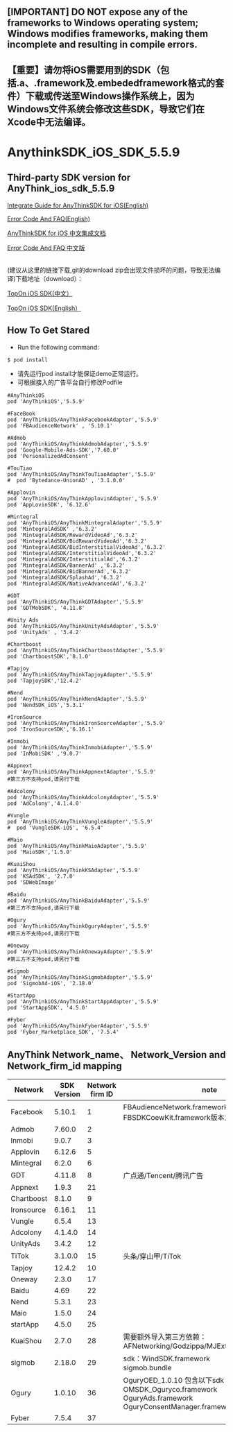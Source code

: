 ## [IMPORTANT] DO NOT expose any of the frameworks to Windows operating system; Windows modifies frameworks, making them incomplete and resulting in compile errors.
## 【重要】请勿将iOS需要用到的SDK（包括.a、.framework及.embededframework格式的套件）下载或传送至Windows操作系统上，因为Windows文件系统会修改这些SDK，导致它们在Xcode中无法编译。
# AnythinkSDK_iOS_SDK_5.5.9
## Third-party SDK version for AnyThink_ios_sdk_5.5.9

<a href="https://docs.toponad.com/#/en-us/ios/ios_doc/ios_access_doc" target = "_blank"> Integrate Guide for AnyThinkSDK for iOS(English) </a> 

<a href="https://docs.toponad.com/#/en-us/ios/ios_doc/ios_errorcode" target = "_blank"> Error Code And FAQ(English) </a> 

<a href="https://docs.toponad.com/#/zh-cn/ios/ios_doc/ios_access_doc" target = "_blank"> AnyThinkSDK for iOS 中文集成文档 </a> 

<a href="https://docs.toponad.com/#/zh-cn/ios/ios_doc/ios_errorcode" target = "_blank"> Error Code And FAQ 中文版 </a> 

<br>
(建议从这里的链接下载,git的download zip会出现文件损坏的问题，导致无法编译)下载地址（download）：<br>

<a href="https://docs.toponad.com/#/zh-cn/ios/download/package" target="_blank">TopOn iOS SDK(中文）</a>

<a href="https://docs.toponad.com/#/en-us/ios/download/package" target="_blank">TopOn iOS SDK(English）</a>

## How To Get Stared
+ Run the following command:<br>
```
$ pod install
```
+ 请先运行pod install才能保证demo正常运行。
+ 可根据接入的广告平台自行修改Podfile

```
#AnyThinkiOS
pod 'AnyThinkiOS','5.5.9'

#FaceBook
pod 'AnyThinkiOS/AnyThinkFacebookAdapter','5.5.9'
pod 'FBAudienceNetwork' , '5.10.1'

#Admob
pod 'AnyThinkiOS/AnyThinkAdmobAdapter','5.5.9'
pod 'Google-Mobile-Ads-SDK','7.60.0'
pod 'PersonalizedAdConsent'

#TouTiao
pod 'AnyThinkiOS/AnyThinkTouTiaoAdapter','5.5.9'
#  pod 'Bytedance-UnionAD' , '3.1.0.0'

#Applovin
pod 'AnyThinkiOS/AnyThinkApplovinAdapter','5.5.9'
pod 'AppLovinSDK', '6.12.6'

#Mintegral
pod 'AnyThinkiOS/AnyThinkMintegralAdapter','5.5.9'
pod 'MintegralAdSDK' ,'6.3.2'
pod 'MintegralAdSDK/RewardVideoAd','6.3.2'
pod 'MintegralAdSDK/BidRewardVideoAd','6.3.2'
pod 'MintegralAdSDK/BidInterstitialVideoAd','6.3.2'
pod 'MintegralAdSDK/InterstitialVideoAd','6.3.2'
pod 'MintegralAdSDK/InterstitialAd','6.3.2'
pod 'MintegralAdSDK/BannerAd' ,'6.3.2'
pod 'MintegralAdSDK/BidBannerAd','6.3.2'
pod 'MintegralAdSDK/SplashAd','6.3.2'
pod 'MintegralAdSDK/NativeAdvancedAd','6.3.2'

#GDT
pod 'AnyThinkiOS/AnyThinkGDTAdapter','5.5.9'
pod 'GDTMobSDK', '4.11.8'

#Unity Ads
pod 'AnyThinkiOS/AnyThinkUnityAdsAdapter','5.5.9'
pod 'UnityAds' , '3.4.2'

#Chartboost
pod 'AnyThinkiOS/AnyThinkChartboostAdapter','5.5.9'
pod 'ChartboostSDK','8.1.0'

#Tapjoy
pod 'AnyThinkiOS/AnyThinkTapjoyAdapter','5.5.9'
pod 'TapjoySDK','12.4.2'

#Nend
pod 'AnyThinkiOS/AnyThinkNendAdapter','5.5.9'
pod 'NendSDK_iOS','5.3.1'

#IronSource
pod 'AnyThinkiOS/AnyThinkIronSourceAdapter','5.5.9'
pod 'IronSourceSDK','6.16.1'

#Inmobi
pod 'AnyThinkiOS/AnyThinkInmobiAdapter','5.5.9'
pod 'InMobiSDK' ,'9.0.7'

#Appnext
pod 'AnyThinkiOS/AnyThinkAppnextAdapter','5.5.9'
#第三方不支持pod,请另行下载

#Adcolony
pod 'AnyThinkiOS/AnyThinkAdcolonyAdapter','5.5.9'
pod 'AdColony','4.1.4.0'

#Vungle
pod 'AnyThinkiOS/AnyThinkVungleAdapter','5.5.9'
#  pod 'VungleSDK-iOS', '6.5.4'

#Maio
pod 'AnyThinkiOS/AnyThinkMaioAdapter','5.5.9'
pod 'MaioSDK','1.5.0'

#KuaiShou
pod 'AnyThinkiOS/AnyThinkKSAdapter','5.5.9'
pod 'KSAdSDK', '2.7.0'
pod 'SDWebImage'

#Baidu
pod 'AnyThinkiOS/AnyThinkBaiduAdapter','5.5.9'
#第三方不支持pod,请另行下载

#Ogury
pod 'AnyThinkiOS/AnyThinkOguryAdapter','5.5.9'
#第三方不支持pod,请另行下载

#Oneway
pod 'AnyThinkiOS/AnyThinkOnewayAdapter','5.5.9'
#第三方不支持pod,请另行下载

#Sigmob
pod 'AnyThinkiOS/AnyThinkSigmobAdapter','5.5.9'
pod 'SigmobAd-iOS', '2.18.0'

#StartApp
pod 'AnyThinkiOS/AnyThinkStartAppAdapter','5.5.9'
pod 'StartAppSDK', '4.5.0'

#Fyber
pod 'AnyThinkiOS/AnyThinkFyberAdapter','5.5.9'
pod 'Fyber_Marketplace_SDK', '7.5.4'

```

## AnyThink Network_name、 Network_Version and Network_firm_id mapping

| Network | SDK Version | Network firm ID| note |
|---|---|---|---|
| Facebook | 5.10.1 |1|FBAudienceNetwork.framework版本为5.9.0<br>FBSDKCoewKit.framework版本为6.0.0|
| Admob | 7.60.0 |2||
| Inmobi | 9.0.7 |3||
| Applovin | 6.12.6 |5||
| Mintegral | 6.2.0 |6||
| GDT | 4.11.8 |8|广点通/Tencent/腾讯广告|
| Appnext | 1.9.3 |21||
| Chartboost | 8.1.0 |9||
| Ironsource | 6.16.1 |11||
| Vungle | 6.5.4 |13||
| Adcolony | 4.1.4.0 |14||
| UnityAds | 3.4.2 |12||
| TiTok | 3.1.0.0 |15|头条/穿山甲/TiTok|
| Tapjoy | 12.4.2 |10||
| Oneway | 2.3.0 |17||
| Baidu | 4.69 |22||
| Nend | 5.3.1 |23||
| Maio | 1.5.0 |24||
| startApp | 4.5.0 |25||
| KuaiShou | 2.7.0 |28|需要额外导入第三方依赖：<br> AFNetworking/Godzippa/MJExtension/SDWebImage|
| sigmob | 2.18.0 |29|sdk：WindSDK.framework <br>sigmob.bundle|
| Ogury | 1.0.10 |36|OguryOED_1.0.10 包含以下sdk<br>OMSDK_Oguryco.framework<br>OguryAds.framework<br>OguryConsentManager.framework|
| Fyber | 7.5.4 |37||
